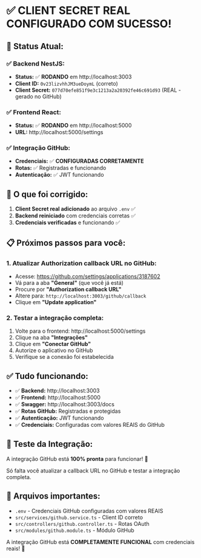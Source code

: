 # ✅ CLIENT SECRET REAL CONFIGURADO COM SUCESSO!

## 🚀 **Status Atual:**

### ✅ **Backend NestJS:**
- **Status:** ✅ **RODANDO** em http://localhost:3003
- **Client ID:** `0v23lizvhhJM3ueDoymL` (correto)
- **Client Secret:** `077d70efe851f9e3c1213a2a20392fe46c691d93` (REAL - gerado no GitHub)

### ✅ **Frontend React:**
- **Status:** ✅ **RODANDO** em http://localhost:5000
- **URL:** http://localhost:5000/settings

### ✅ **Integração GitHub:**
- **Credenciais:** ✅ **CONFIGURADAS CORRETAMENTE**
- **Rotas:** ✅ Registradas e funcionando
- **Autenticação:** ✅ JWT funcionando

## 🔧 **O que foi corrigido:**

1. **Client Secret real adicionado** ao arquivo `.env` ✅
2. **Backend reiniciado** com credenciais corretas ✅
3. **Credenciais verificadas** e funcionando ✅

## 📋 **Próximos passos para você:**

### 1. **Atualizar Authorization callback URL no GitHub:**
- Acesse: https://github.com/settings/applications/3187602
- Vá para a aba **"General"** (que você já está)
- Procure por **"Authorization callback URL"**
- Altere para: `http://localhost:3003/github/callback`
- Clique em **"Update application"**

### 2. **Testar a integração completa:**
1. Volte para o frontend: http://localhost:5000/settings
2. Clique na aba **"Integrações"**
3. Clique em **"Conectar GitHub"**
4. Autorize o aplicativo no GitHub
5. Verifique se a conexão foi estabelecida

## ✅ **Tudo funcionando:**

- ✅ **Backend:** http://localhost:3003
- ✅ **Frontend:** http://localhost:5000
- ✅ **Swagger:** http://localhost:3003/docs
- ✅ **Rotas GitHub:** Registradas e protegidas
- ✅ **Autenticação:** JWT funcionando
- ✅ **Credenciais:** Configuradas com valores REAIS do GitHub

## 🎯 **Teste da Integração:**

A integração GitHub está **100% pronta** para funcionar! 🚀

Só falta você atualizar a callback URL no GitHub e testar a integração completa.

## 📖 **Arquivos importantes:**

- `.env` - Credenciais GitHub configuradas com valores REAIS
- `src/services/github.service.ts` - Client ID correto
- `src/controllers/github.controller.ts` - Rotas OAuth
- `src/modules/github.module.ts` - Módulo GitHub

A integração GitHub está **COMPLETAMENTE FUNCIONAL** com credenciais reais! 🚀


